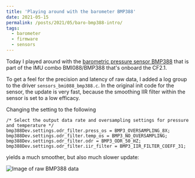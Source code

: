 ```yaml
---
title: 'Playing around with the barometer BMP388'
date: 2021-05-15
permalink: /posts/2021/05/baro-bmp388-intro/
tags:
  - barometer
  - firmware
  - sensors
---
```


Today I played around with the [barometric pressure sensor BMP388](https://www.bosch-sensortec.com/products/environmental-sensors/pressure-sensors/bmp388/) that is part
of the IMU combo BMI088/BMP388 that's onboard the CF2.1.

To get a feel for the precision and latency of raw data, I added a log group to the driver `sensors_bmi088_bmp388.c`. In the original init code for the sensor, the update 
is very fast, because the smoothing IIR filter within the sensor is set to a low efficacy.

Changing the setting to the following

    /* Select the output data rate and oversampling settings for pressure and temperature */
    bmp388Dev.settings.odr_filter.press_os = BMP3_OVERSAMPLING_8X;
    bmp388Dev.settings.odr_filter.temp_os = BMP3_NO_OVERSAMPLING;
    bmp388Dev.settings.odr_filter.odr = BMP3_ODR_50_HZ;
    bmp388Dev.settings.odr_filter.iir_filter = BMP3_IIR_FILTER_COEFF_31;

yields a much smoother, but also much slower update:

![Image of raw BMP388 data](https://bot-motion.github.io/images/bmp388-oversampling_8x-iir_31.png)

